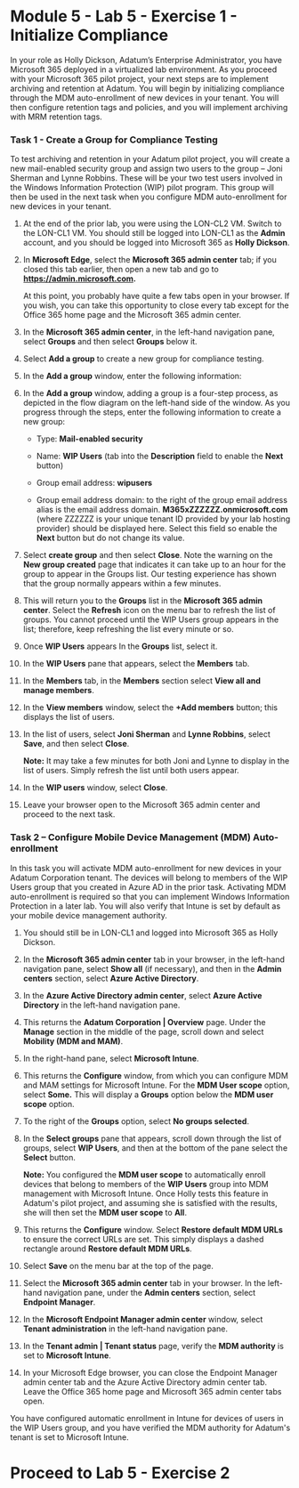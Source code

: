 # Module 5 - Lab 5 - Exercise 1 - Initialize Compliance 

In your role as Holly Dickson, Adatum’s Enterprise Administrator, you have Microsoft 365 deployed in a virtualized lab environment. As you proceed with your Microsoft 365 pilot project, your next steps are to implement archiving and retention at Adatum. You will begin by initializing compliance through the MDM auto-enrollment of new devices in your tenant. You will then configure retention tags and policies, and you will implement archiving with MRM retention tags. 

### Task 1 - Create a Group for Compliance Testing

To test archiving and retention in your Adatum pilot project, you will create a new mail-enabled security group and assign two users to the group – Joni Sherman and Lynne Robbins. These will be your two test users involved in the Windows Information Protection (WIP) pilot program. This group will then be used in the next task when you configure MDM auto-enrollment for new devices in your tenant. 

1. At the end of the prior lab, you were using the LON-CL2 VM. Switch to the LON-CL1 VM. You should still be logged into LON-CL1 as the **Admin** account, and you should be logged into Microsoft 365 as **Holly Dickson**. 

2. In **Microsoft Edge**, select the **Microsoft 365 admin center** tab; if you closed this tab earlier, then open a new tab and go to **https://admin.microsoft.com.** <br/>

	At this point, you probably have quite a few tabs open in your browser. If you wish, you can take this opportunity to close every tab except for the Office 365 home page and the Microsoft 365 admin center.

3. In the **Microsoft 365 admin center**, in the left-hand navigation pane, select **Groups** and then select **Groups** below it.

4. Select **Add a group** to create a new group for compliance testing. 

5. In the **Add a group** window, enter the following information:

6. In the **Add a group** window, adding a group is a four-step process, as depicted in the flow diagram on the left-hand side of the window. As you progress through the steps, enter the following information to create a new group:

	- Type: **Mail-enabled security**

	- Name: **WIP Users** (tab into the **Description** field to enable the **Next** button)

	- Group email address: **wipusers**

	- Group email address domain: to the right of the group email address alias is the email address domain. **M365xZZZZZZ.onmicrosoft.com** (where ZZZZZZ is your unique tenant ID provided by your lab hosting provider) should be displayed here. Select this field so enable the **Next** button but do not change its value.

7. Select **create group** and then select **Close**. Note the warning on the **New group created** page that indicates it can take up to an hour for the group to appear in the Groups list. Our testing experience has shown that the group normally appears within a few minutes.

8. This will return you to the **Groups** list in the **Microsoft 365 admin center**. Select the **Refresh** icon on the menu bar to refresh the list of groups. You cannot proceed until the WIP Users group appears in the list; therefore, keep refreshing the list every minute or so.

9. Once **WIP Users** appears In the **Groups** list, select it.

10. In the **WIP Users** pane that appears, select the **Members** tab. 

11. In the **Members** tab, in the **Members** section select **View all and manage members**.

12. In the **View members** window, select the **+Add members** button; this displays the list of users.

13. In the list of users, select **Joni Sherman** and **Lynne Robbins**, select **Save**, and then select **Close**.  <br/>

	‎**Note:** It may take a few minutes for both Joni and Lynne to display in the list of users. Simply refresh the list until both users appear.

14. In the **WIP users** window, select **Close**.

15. Leave your browser open to the Microsoft 365 admin center and proceed to the next task.


### Task 2 – Configure Mobile Device Management (MDM) Auto-enrollment

In this task you will activate MDM auto-enrollment for new devices in your Adatum Corporation tenant. The devices will belong to members of the WIP Users group that you created in Azure AD in the prior task. Activating MDM auto-enrollment is required so that you can implement Windows Information Protection in a later lab. You will also verify that Intune is set by default as your mobile device management authority. 

1. You should still be in LON-CL1 and logged into Microsoft 365 as Holly Dickson. 

2. In the **Microsoft 365 admin center** tab in your browser, in the left-hand navigation pane, select **Show all** (if necessary), and then in the **Admin centers** section, select **Azure Active Directory**.

3. In the **Azure Active Directory admin center**, select **Azure Active Directory** in the left-hand navigation pane.

4. This returns the **Adatum Corporation | Overview** page. Under the **Manage** section in the middle of the page, scroll down and select **Mobility (MDM and MAM)**.

5. In the right-hand pane, select **Microsoft Intune**.

6. This returns the **Configure** window, from which you can configure MDM and MAM settings for Microsoft Intune. For the **MDM User scope** option, select **Some.** This will display a **Groups** option below the **MDM user scope** option. 

7. To the right of the **Groups** option, select **No groups selected**. 

8. In the **Select groups** pane that appears, scroll down through the list of groups, select **WIP Users**, and then at the bottom of the pane select the **Select** button. <br/>

	**Note:** You configured the **MDM user scope** to automatically enroll devices that belong to members of the **WIP Users** group into MDM management with Microsoft Intune. Once Holly tests this feature in Adatum's pilot project, and assuming she is satisfied with the results, she will then set the **MDM user scope** to **All**.
	
9. This returns the **Configure** window. Select **Restore default MDM URLs** to ensure the correct URLs are set. This simply displays a dashed rectangle around **Restore default MDM URLs**.

10. Select **Save** on the menu bar at the top of the page.

11. Select the **Microsoft 365 admin center** tab in your browser. In the left-hand navigation pane, under the **Admin centers** section, select **Endpoint Manager**.

12. In the **Microsoft Endpoint Manager admin center** window, select **Tenant administration** in the left-hand navigation pane.

13. In the **Tenant admin | Tenant status** page, verify the **MDM authority** is set to **Microsoft Intune**.

14. In your Microsoft Edge browser, you can close the Endpoint Manager admin center tab and the Azure Active Directory admin center tab. Leave the Office 365 home page and Microsoft 365 admin center tabs open.

You have configured automatic enrollment in Intune for devices of users in the WIP Users group, and you have verified the MDM authority for Adatum's tenant is set to Microsoft Intune.


# Proceed to Lab 5 - Exercise 2
